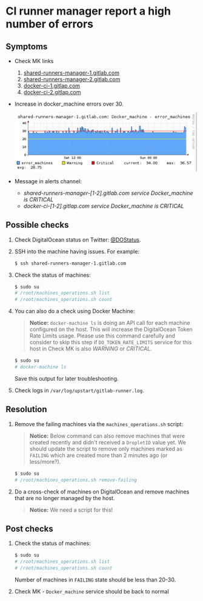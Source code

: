 # CI runner manager report a high number of errors

## Symptoms

* Check MK links
    1. [shared-runners-manager-1.gitlab.com](https://checkmk.gitlap.com/gitlab/check_mk/index.py?start_url=%2Fgitlab%2Fpnp4nagios%2Findex.php%2Fgraph%3F%26host%3Dshared-runners-manager-1.gitlab.com%26srv%3DDocker_machine%26source%3D1%26theme%3Dmultisite%26baseurl%3D%2Fgitlab%2Fcheck_mk%2F)
    2. [shared-runners-manager-2.gitlab.com](https://checkmk.gitlap.com/gitlab/check_mk/index.py?start_url=%2Fgitlab%2Fpnp4nagios%2Findex.php%2Fgraph%3F%26host%3Dshared-runners-manager-2.gitlab.com%26srv%3DDocker_machine%26source%3D0%26theme%3Dmultisite%26baseurl%3D%2Fgitlab%2Fcheck_mk%2F)
    3. [docker-ci-1.gitlap.com](https://checkmk.gitlap.com/gitlab/check_mk/index.py?start_url=%2Fgitlab%2Fpnp4nagios%2Findex.php%2Fgraph%3Fhost%3Ddocker-ci-1.gitlap.com%26srv%3DDocker_machine%26theme%3Dmultisite%26baseurl%3D..%2Fcheck_mk%2F)
    4. [docker-ci-2.gitlap.com](https://checkmk.gitlap.com/gitlab/check_mk/index.py?start_url=%2Fgitlab%2Fpnp4nagios%2Findex.php%2Fgraph%3Fhost%3Ddocker-ci-2.gitlap.com%26srv%3DDocker_machine%26theme%3Dmultisite%26baseurl%3D..%2Fcheck_mk%2F)
* Increase in docker_machine errors over 30.

    ![Sample High Errors on runner machines](img/ci-runner-manager-errors.png)

* Message in alerts channel:
    * *shared-runners-manager-[1-2].gitlab.com service Docker_machine is CRITICAL*
    * *docker-ci-[1-2].gitlap.com service Docker_machine is CRITICAL*

## Possible checks

1. Check DigitalOcean status on Twitter: [@DOStatus](https://twitter.com/DOStatus).

1. SSH into the machine having issues. For example:

    ```bash
    $ ssh shared-runners-manager-1.gitlab.com
    ```

1. Check the status of machines:

    ```bash
    $ sudo su
    # /root/machines_operations.sh list
    # /root/machines_operations.sh count
    ```

1. You can also do a check using Docker Machine:

    > **Notice:**
    > `docker-machine ls` is doing an API call for each machine configured on the host. This will increase the
    > DigitalOcean Token Rate Limits usage. Please use this command carefully and consider to skip this step if
    > `DO_TOKEN_RATE_LIMITS` service for this host in Check MK is also _WARNING_ or _CRITICAL_.

    ```bash
    $ sudo su
    # docker-machine ls
    ```

    Save this output for later troubleshooting.

1. Check logs in `/var/log/upstart/gitlab-runner.log`.

## Resolution

1. Remove the failing machines via the `machines_operations.sh` script:

    > **Notice:**
    > Below command can also remove machines that were created recently and didn't received
    > a `DropletID` value yet. We should update the script to remove only machines marked as
    > `FAILING` which are created more than 2 minutes ago (or less/more?).

    ```bash
    $ sudo su
    # /root/machines_operations.sh remove-failing
    ```

1. Do a cross-check of machines on DigitalOcean and remove machines that are no longer managed
   by the host.

    > **Notice:**
    > We need a script for this!

## Post checks

1. Check the status of machines:

    ```bash
    $ sudo su
    # /root/machines_operations.sh list
    # /root/machines_operations.sh count
    ```

    Number of machines in `FAILING` state should be less than 20-30.

1. Check MK - `Docker_machine` service should be back to normal

